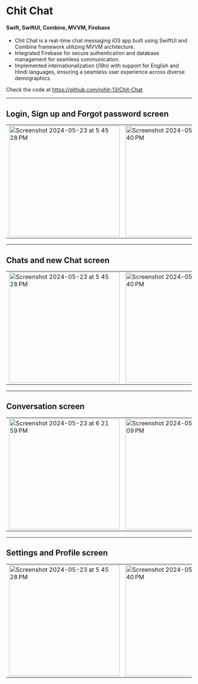 # Chit Chat
#### Swift, SwiftUI, Combine, MVVM, Firebase
- Chit Chat is a real-time chat messaging iOS app built using SwiftUI and Combine framework utilizing MVVM architecture.
- Integrated Firebase for secure authentication and database management for seamless communication.
- Implemented internationalization (i18n) with support for English and Hindi languages, ensuring a seamless user
experience across diverse demographics.

Check the code at https://github.com/rohit-13/Chit-Chat
<hr>

## Login, Sign up and Forgot password screen
<table>
  <tr>
    <td>
      <img width="300" alt="Screenshot 2024-05-23 at 5 45 28 PM" src="https://github.com/rohit-13/Chit_Chat/assets/56693260/febf8c4a-a828-43fb-b0f7-532915357d34">
    </td>
    <td>
      <img width="300" alt="Screenshot 2024-05-23 at 5 45 40 PM" src="https://github.com/rohit-13/Chit_Chat/assets/56693260/c5cbaa33-d444-4a3e-8067-9b97b1158f77"> 
    </td>
    <td>
      <img width="300" alt="Screenshot 2024-05-23 at 5 57 14 PM" src="https://github.com/rohit-13/Chit_Chat/assets/56693260/cca4b644-9a90-4588-a90b-5855e24fdd13"> 
    </td>
  </tr>
</table>
<hr>

## Chats and new Chat screen
<table>
  <tr>
    <td>
      <img width="300" alt="Screenshot 2024-05-23 at 5 45 28 PM" src="https://github.com/rohit-13/Chit_Chat/assets/56693260/488366ab-46b8-4917-b247-1d80558f0c88">
    </td>
    <td>
      <img width="300" alt="Screenshot 2024-05-23 at 5 45 40 PM" src="https://github.com/rohit-13/Chit_Chat/assets/56693260/bc77fedb-4205-45c0-a5f0-c3124471e86e"> 
    </td>
  </tr>
</table>
<hr>

## Conversation screen
<table>
  <tr>
    <td>
      <img width="300" alt="Screenshot 2024-05-23 at 6 21 59 PM" src="https://github.com/rohit-13/Chit_Chat/assets/56693260/703615ea-edc9-4fe5-8b53-61a5d3067ec0">
    </td>
    <td>
      <img width="300" alt="Screenshot 2024-05-23 at 6 22 09 PM" src="https://github.com/rohit-13/Chit_Chat/assets/56693260/64e96f2e-4902-4770-bc9b-2626c96e3aa1">
    </td>
    <td>
      <img width="300" alt="Screenshot 2024-05-23 at 6 22 20 PM" src="https://github.com/rohit-13/Chit_Chat/assets/56693260/6d028f78-427f-4395-82bd-75512454ffbd">
    </td>
    <td>
      <img width="300" alt="Screenshot 2024-05-23 at 6 22 36 PM" src="https://github.com/rohit-13/Chit_Chat/assets/56693260/0d0ba273-1c2a-434b-aaaa-ac102e400e8e">
    </td>
  </tr>
</table>
<hr>

## Settings and Profile screen
<table>
  <tr>
    <td>
      <img width="300" alt="Screenshot 2024-05-23 at 5 45 28 PM" src="https://github.com/rohit-13/Chit_Chat/assets/56693260/443cc804-e111-4a56-89bf-b3a6ef9de1a8">
    </td>
    <td>
      <img width="300" alt="Screenshot 2024-05-23 at 5 45 40 PM" src="https://github.com/rohit-13/Chit_Chat/assets/56693260/ebe2c5f1-cb4c-4486-b463-a975bae39baa"> 
    </td>
  </tr>
</table>

